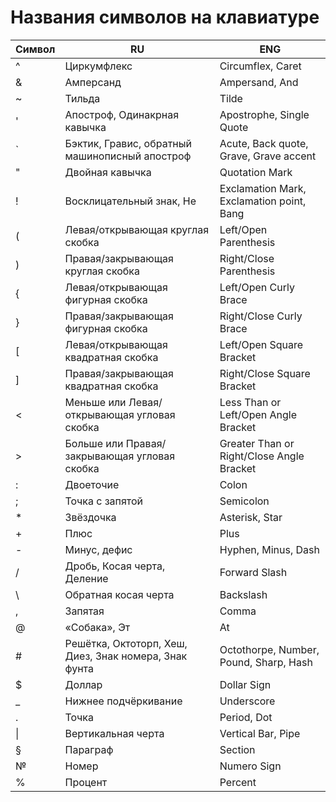 # Названия символов на клавиатуре

Символ | RU | ENG
------------ | ------------- | -------------
\^ | Циркумфлекс | Circumflex, Caret
\& | Амперсанд | Ampersand, And
\~ | Тильда | Tilde
\' | Апостроф, Одинакрная кавычка | Apostrophe, Single Quote
\` | Бэктик, Гравис, обратный машинописный апостроф | Acute, Back quote, Grave, Grave accent
\" | Двойная кавычка | Quotation Mark
\! | Восклицательный знак, Не | Exclamation Mark, Exclamation point, Bang
\( | Левая/открывающая круглая скобка | Left/Open Parenthesis
\) | Правая/закрывающая круглая скобка | Right/Close Parenthesis
\{ | Левая/открывающая фигурная скобка | Left/Open Curly Brace
\} | Правая/закрывающая фигурная скобка | Right/Close Curly Brace
\[ | Левая/открывающая квадратная скобка | Left/Open Square Bracket
\] | Правая/закрывающая квадратная скобка | Right/Close Square Bracket
\< | Меньше или Левая/открывающая угловая скобка | Less Than or Left/Open Angle Bracket
\> | Больше или Правая/закрывающая угловая скобка | Greater Than or Right/Close Angle Bracket
\: | Двоеточие | Colon
\; | Точка с запятой | Semicolon
&#42; | Звёздочка | Asterisk, Star
\+ | Плюс | Plus
\- | Минус, дефис | Hyphen, Minus, Dash
\/ | Дробь, Косая черта, Деление | Forward Slash
\\ | Обратная косая черта | Backslash
\, | Запятая | Comma
\@ | «Собака», Эт | At
\# | Решётка, Октоторп, Хеш, Диез, Знак номера, Знак фунта | Octothorpe, Number, Pound, Sharp, Hash
\$ | Доллар | Dollar Sign
\_ | Нижнее подчёркивание | Underscore
\. | Точка | Period, Dot
&#124; | Вертикальная черта | Vertical Bar, Pipe |
§ | Параграф | Section
№ | Номер | Numero Sign
\% | Процент | Percent
